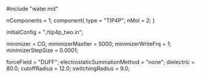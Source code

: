 #include "water.md"

nComponents = 1;
component{
  type = "TIP4P";
  nMol = 2;
}

initialConfig = "./tip4p_two.in";

minimizer = CG;
minimizerMaxIter = 5000;
minimizerWriteFrq = 1;
minimizerStepSize = 0.0001;

forceField = "DUFF";
electrostaticSummationMethod = "none";
dielectric = 80.0;
cutoffRadius = 12.0;
switchingRadius = 9.0;
